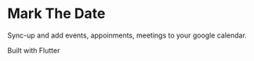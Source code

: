 # Mark The Date

Sync-up and add events, appoinments, meetings to your google calendar.

Built with Flutter